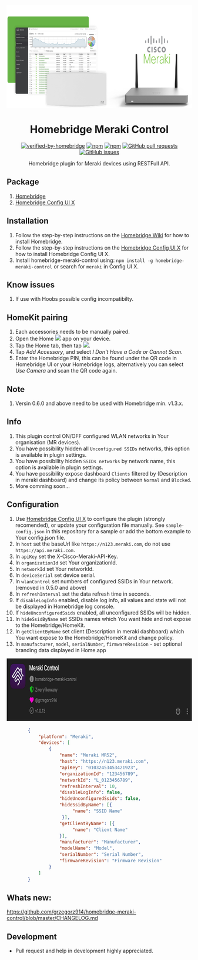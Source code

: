 <p align="center">
  <a href="https://github.com/grzegorz914/homebridge-meraki-control"><img src="https://raw.githubusercontent.com/grzegorz914/homebridge-meraki-control/master/graphics/meraki.png" height="280"></a>
</p>

<span align="center">

# Homebridge Meraki Control
[![verified-by-homebridge](https://badgen.net/badge/homebridge/verified/purple)](https://github.com/homebridge/homebridge/wiki/Verified-Plugins)
[![npm](https://badgen.net/npm/dt/homebridge-meraki-control?color=purple)](https://www.npmjs.com/package/homebridge-meraki-control) [![npm](https://badgen.net/npm/v/homebridge-meraki-control?color=purple)](https://www.npmjs.com/package/homebridge-meraki-control)
[![GitHub pull requests](https://img.shields.io/github/issues-pr/grzegorz914/homebridge-meraki-control.svg)](https://github.com/grzegorz914/homebridge-meraki-control/pulls)
[![GitHub issues](https://img.shields.io/github/issues/grzegorz914/homebridge-meraki-control.svg)](https://github.com/grzegorz914/homebridge-meraki-control/issues)

Homebridge plugin for Meraki devices using RESTFull API.

</span>

## Package
1. [Homebridge](https://github.com/homebridge/homebridge)
2. [Homebridge Config UI X](https://github.com/oznu/homebridge-config-ui-x)

## Installation
1. Follow the step-by-step instructions on the [Homebridge Wiki](https://github.com/homebridge/homebridge/wiki) for how to install Homebridge.
2. Follow the step-by-step instructions on the [Homebridge Config UI X](https://github.com/oznu/homebridge-config-ui-x/wiki) for how to install Homebridge Config UI X.
3. Install homebridge-meraki-control using: `npm install -g homebridge-meraki-control` or search for `meraki` in Config UI X.

## Know issues
1. If use with Hoobs possible config incompatibilty.

## HomeKit pairing
1. Each accessories needs to be manually paired. 
2. Open the Home <img src='https://user-images.githubusercontent.com/3979615/78010622-4ea1d380-738e-11ea-8a17-e6a465eeec35.png' height='16.42px'> app on your device. 
3. Tap the Home tab, then tap <img src='https://user-images.githubusercontent.com/3979615/78010869-9aed1380-738e-11ea-9644-9f46b3633026.png' height='16.42px'>. 
4. Tap *Add Accessory*, and select *I Don't Have a Code or Cannot Scan*. 
5. Enter the Homebridge PIN, this can be found under the QR code in Homebridge UI or your Homebridge logs, alternatively you can select *Use Camera* and scan the QR code again.

## Note
1. Versin 0.6.0 and above need to be used with Homebridge min. v1.3.x.

## Info
1. This plugin control ON/OFF configured WLAN networks in Your organisation (MR devices).
2. You have possibility hidden all `Unconfigured SSIDs` networks, this option is available in plugin settings.
3. You have possibility hidden `SSIDs networks` by network name, this option is available in plugin settings.
4. You have possibility expose dashboard `Clients` filtered by (Description in meraki dashboard) and change its policy between `Normal` and `Blocked`.
5. More comming soon...

## Configuration
1. Use [Homebridge Config UI X](https://github.com/oznu/homebridge-config-ui-x) to configure the plugin (strongly recomended), or update your configuration file manually. See `sample-config.json` in this repository for a sample or add the bottom example to Your config.json file.
2. In `host` set the baseUrl like `https://n123.meraki.com`, do not use `https://api.meraki.com.`
3. In `apiKey` set the X-Cisco-Meraki-API-Key.
4. In `organizationId` set Your organizationId.
5. In `networkId` set Your networkId.
5. In `deviceSerial` set device serial.
6. In `wlanControl` set numbers of configured SSIDs in Your network. (removed in 0.5.0 and above)
7. In `refreshInterval` set the data refresh time in seconds.
8. If `disableLogInfo` enabled, disable log info, all values and state will not be displayed in Homebridge log console.
9. If `hideUnconfiguredSsids` enabled, all unconfigured SSIDs will be hidden.
10. In `hideSsidByName` set SSIDs names which You want hide and not expose to the Homebridge/HomeKit.
10. In `getClientByName` set client (Description in meraki dashboard) which You want expose to the Homebridge/HomeKit and change policy.
11. In `manufacturer`, `model`, `serialNumber`, `firmwareRevision` - set optional branding data displayed in Home.app

<p align="left">
  <a href="https://github.com/grzegorz914/homebridge-meraki-control"><img src="https://raw.githubusercontent.com/grzegorz914/homebridge-meraki-control/master/graphics/ustawienia.png" height="170"></a>
</p>

```json
        {
            "platform": "Meraki",
            "devices": [
                {
                    "name": "Meraki MR52",
                    "host": "https://n123.meraki.com",
                    "apiKey": "01032453453421923",
                    "organizationId": "123456789",
                    "networkId": "L_0123456789",
                    "refreshInterval": 10,
                    "disableLogInfo": false,
                    "hideUnconfiguredSsids": false,
                    "hideSsidByName": [{
                         "name": "SSID Name"
                     }],
                    "getClientByName": [{
                         "name": "Client Name"
                    }],
                    "manufacturer": "Manufacturer",
                    "modelName": "Model",
                    "serialNumber": "Serial Number",
                    "firmwareRevision": "Firmware Revision"
                }
            ]
        }
```

## Whats new:
https://github.com/grzegorz914/homebridge-meraki-control/blob/master/CHANGELOG.md

## Development
- Pull request and help in development highly appreciated.
